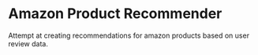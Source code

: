 # Amazon Product Recommender

Attempt at creating recommendations for amazon products based on user review data.
